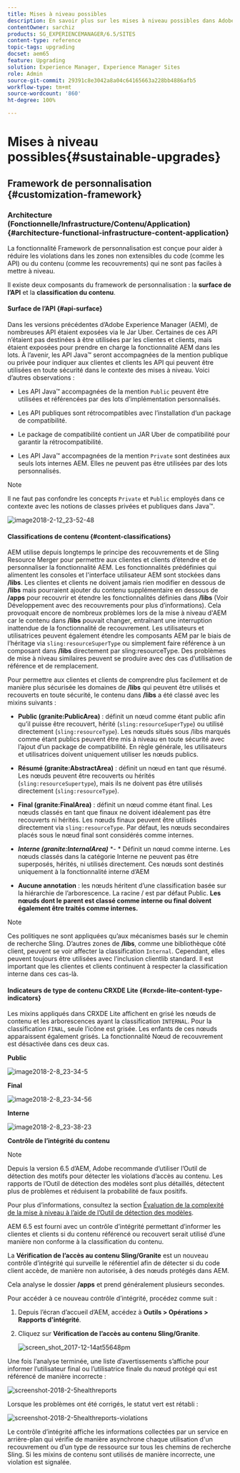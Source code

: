 ```yaml
---
title: Mises à niveau possibles
description: En savoir plus sur les mises à niveau possibles dans Adobe Experience Manager 6.4.
contentOwner: sarchiz
products: SG_EXPERIENCEMANAGER/6.5/SITES
content-type: reference
topic-tags: upgrading
docset: aem65
feature: Upgrading
solution: Experience Manager, Experience Manager Sites
role: Admin
source-git-commit: 29391c8e3042a8a04c64165663a228bb4886afb5
workflow-type: tm+mt
source-wordcount: '860'
ht-degree: 100%

---
```


# Mises à niveau possibles{#sustainable-upgrades}

## Framework de personnalisation {#customization-framework}

### Architecture (Fonctionnelle/Infrastructure/Contenu/Application)  {#architecture-functional-infrastructure-content-application}

La fonctionnalité Framework de personnalisation est conçue pour aider à réduire les violations dans les zones non extensibles du code (comme les API) ou du contenu (comme les recouvrements) qui ne sont pas faciles à mettre à niveau.

Il existe deux composants du framework de personnalisation : la **surface de l’API** et la **classification du contenu**.

#### Surface de l’API {#api-surface}

Dans les versions précédentes d’Adobe Experience Manager (AEM), de nombreuses API étaient exposées via le Jar Uber. Certaines de ces API n’étaient pas destinées à être utilisées par les clientes et clients, mais étaient exposées pour prendre en charge la fonctionnalité AEM dans les lots. À l’avenir, les API Java™ seront accompagnées de la mention publique ou privée pour indiquer aux clientes et clients les API qui peuvent être utilisées en toute sécurité dans le contexte des mises à niveau. Voici d’autres observations :

* Les API Java™ accompagnées de la mention `Public` peuvent être utilisées et référencées par des lots d’implémentation personnalisés.

* Les API publiques sont rétrocompatibles avec l’installation d’un package de compatibilité.
* Le package de compatibilité contient un JAR Uber de compatibilité pour garantir la rétrocompatibilité.
* Les API Java™ accompagnées de la mention `Private` sont destinées aux seuls lots internes AEM. Elles ne peuvent pas être utilisées par des lots personnalisés.

>[!NOTE]
>
>Il ne faut pas confondre les concepts `Private` et `Public` employés dans ce contexte avec les notions de classes privées et publiques dans Java™.

![image2018-2-12_23-52-48](assets/image2018-2-12_23-52-48.png)

#### Classifications de contenu {#content-classifications}

AEM utilise depuis longtemps le principe des recouvrements et de Sling Resource Merger pour permettre aux clientes et clients d’étendre et de personnaliser la fonctionnalité AEM. Les fonctionnalités prédéfinies qui alimentent les consoles et l&#39;interface utilisateur AEM sont stockées dans **/libs**. Les clientes et clients ne doivent jamais rien modifier en dessous de **/libs** mais pourraient ajouter du contenu supplémentaire en dessous de **/apps** pour recouvrir et étendre les fonctionnalités définies dans **/libs** (Voir Développement avec des recouvrements pour plus d’informations). Cela provoquait encore de nombreux problèmes lors de la mise à niveau d&#39;AEM car le contenu dans **/libs** pouvait changer, entraînant une interruption inattendue de la fonctionnalité de recouvrement. Les utilisateurs et utilisatrices peuvent également étendre les composants AEM par le biais de l’héritage via `sling:resourceSuperType` ou simplement faire référence à un composant dans **/libs** directement par sling:resourceType. Des problèmes de mise à niveau similaires peuvent se produire avec des cas d’utilisation de référence et de remplacement.

Pour permettre aux clientes et clients de comprendre plus facilement et de manière plus sécurisée les domaines de **/libs** qui peuvent être utilisés et recouverts en toute sécurité, le contenu dans **/libs** a été classé avec les mixins suivants :

* **Public (granite:PublicArea)** : définit un nœud comme étant public afin qu’il puisse être recouvert, hérité (`sling:resourceSuperType`) ou utilisé directement (`sling:resourceType`). Les nœuds situés sous /libs marqués comme étant publics peuvent être mis à niveau en toute sécurité avec l’ajout d’un package de compatibilité. En règle générale, les utilisateurs et utilisatrices doivent uniquement utiliser les nœuds publics.

* **Résumé (granite:AbstractArea)** : définit un nœud en tant que résumé. Les nœuds peuvent être recouverts ou hérités (`sling:resourceSupertype`), mais ils ne doivent pas être utilisés directement (`sling:resourceType`).

* **Final (granite:FinalArea)** : définit un nœud comme étant final. Les nœuds classés en tant que finaux ne doivent idéalement pas être recouverts ni hérités. Les nœuds finaux peuvent être utilisés directement via `sling:resourceType`. Par défaut, les nœuds secondaires placés sous le nœud final sont considérés comme internes.

* ***Interne (granite:InternalArea)*** *- * Définit un nœud comme interne. Les nœuds classés dans la catégorie Interne ne peuvent pas être superposés, hérités, ni utilisés directement. Ces nœuds sont destinés uniquement à la fonctionnalité interne d’AEM

* **Aucune annotation** : les nœuds héritent d’une classification basée sur la hiérarchie de l’arborescence. La racine / est par défaut Public. **Les nœuds dont le parent est classé comme interne ou final doivent également être traités comme internes.**

>[!NOTE]
>
>Ces politiques ne sont appliquées qu’aux mécanismes basés sur le chemin de recherche Sling. D’autres zones de **/libs**, comme une bibliothèque côté client, peuvent se voir affecter la classification `Internal`. Cependant, elles peuvent toujours être utilisées avec l’inclusion clientlib standard. Il est important que les clientes et clients continuent à respecter la classification interne dans ces cas-là.

#### Indicateurs de type de contenu CRXDE Lite {#crxde-lite-content-type-indicators}

Les mixins appliqués dans CRXDE Lite affichent en grisé les nœuds de contenu et les arborescences ayant la classification `INTERNAL`. Pour la classification `FINAL`, seule l’icône est grisée. Les enfants de ces nœuds apparaissent également grisés. La fonctionnalité Nœud de recouvrement est désactivée dans ces deux cas.

**Public**

![image2018-2-8_23-34-5](assets/image2018-2-8_23-34-5.png)

**Final**

![image2018-2-8_23-34-56](assets/image2018-2-8_23-34-56.png)

**Interne**

![image2018-2-8_23-38-23](assets/image2018-2-8_23-38-23.png)

**Contrôle de l’intégrité du contenu**

>[!NOTE]
>
>Depuis la version 6.5 d’AEM, Adobe recommande d’utiliser l’Outil de détection des motifs pour détecter les violations d’accès au contenu. Les rapports de l’Outil de détection des modèles sont plus détaillés, détectent plus de problèmes et réduisent la probabilité de faux positifs.
>
>Pour plus d’informations, consultez la section [Évaluation de la complexité de la mise à niveau à l’aide de l’Outil de détection des modèles](/help/sites-deploying/pattern-detector.md).

AEM 6.5 est fourni avec un contrôle d’intégrité permettant d’informer les clientes et clients si du contenu référencé ou recouvert serait utilisé d’une manière non conforme à la classification du contenu.

La **Vérification de l’accès au contenu Sling/Granite** est un nouveau contrôle d’intégrité qui surveille le référentiel afin de détecter si du code client accède, de manière non autorisée, à des nœuds protégés dans AEM.

Cela analyse le dossier **/apps** et prend généralement plusieurs secondes.

Pour accéder à ce nouveau contrôle d’intégrité, procédez comme suit :

1. Depuis l’écran d’accueil d’AEM, accédez à **Outils > Opérations > Rapports d&#39;intégrité**.
1. Cliquez sur **Vérification de l’accès au contenu Sling/Granite**.

   ![screen_shot_2017-12-14at55648pm](assets/screen_shot_2017-12-14at55648pm.png)

Une fois l’analyse terminée, une liste d’avertissements s’affiche pour informer l’utilisateur final ou l’utilisatrice finale du nœud protégé qui est référencé de manière incorrecte :

![screenshot-2018-2-5healthreports](assets/screenshot-2018-2-5healthreports.png)

Lorsque les problèmes ont été corrigés, le statut vert est rétabli :

![screenshot-2018-2-5healthreports-violations](assets/screenshot-2018-2-5healthreports-violations.png)

Le contrôle d’intégrité affiche les informations collectées par un service en arrière-plan qui vérifie de manière asynchrone chaque utilisation d&#39;un recouvrement ou d’un type de ressource sur tous les chemins de recherche Sling. Si les mixins de contenu sont utilisés de manière incorrecte, une violation est signalée.
